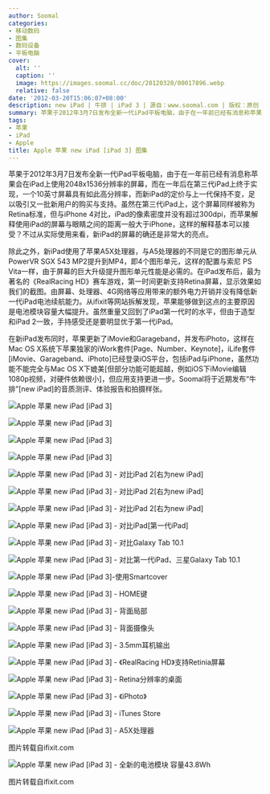 ```yaml
---
author: Soomal
categories:
- 移动数码
- 图集
- 数码设备
- 平板电脑
cover:
  alt: ''
  caption: ''
  image: https://images.soomal.cc/doc/20120320/00017896.webp
  relative: false
date: '2012-03-20T15:06:07+08:00'
description: new iPad | 牛排 | iPad 3 | 源自：www.soomal.com | 版权：原创 |  平均/总评分：10.00/30
summary: 苹果于2012年3月7日发布全新一代iPad平板电脑，由于在一年前已经有消息称苹果会在iPad上使用2048x1536分辨率的屏幕，而在一年后在第三代iPad上终于实现，一个10英寸屏幕具有如此高分辨率，而新iPad的定价与上一代保持不变，足以吸引又一批新用户的购买与支持。新iPad使用了苹果A5X处理器……
tags:
- 苹果
- iPad
- Apple
title: Apple 苹果 new iPad [iPad 3] 图集
---
```


苹果于2012年3月7日发布全新一代iPad平板电脑，由于在一年前已经有消息称苹果会在iPad上使用2048x1536分辨率的屏幕，而在一年后在第三代iPad上终于实现，一个10英寸屏幕具有如此高分辨率，而新iPad的定价与上一代保持不变，足以吸引又一批新用户的购买与支持。虽然在第三代iPad上，这个屏幕同样被称为Retina标准，但与iPhone 4对比，iPad的像素密度并没有超过300dpi，而苹果解释使用iPad的屏幕与眼睛之间的距离一般大于iPhone，这样的解释基本可以接受？不过从实际使用来看，新iPad的屏幕的确还是非常大的亮点。

除此之外，新iPad使用了苹果A5X处理器，与A5处理器的不同是它的图形单元从PowerVR SGX 543 MP2提升到MP4，即4个图形单元，这样的配置与索尼 PS Vita一样，由于屏幕的巨大升级提升图形单元性能是必需的。在iPad发布后，最为著名的《RealRacing HD》赛车游戏，第一时间更新支持Retina屏幕，显示效果如我们的截图。由屏幕、处理器、4G网络等应用带来的额外电力开销并没有降低新一代iPad电池续航能力。从ifixit等网站拆解发现，苹果能够做到这点的主要原因是电池模块容量大幅提升。虽然重量又回到了iPad第一代时的水平，但由于造型和iPad 2一致，手持感受还是要明显优于第一代iPad。

在新iPad发布同时，苹果更新了iMovie和Garageband，并发布iPhoto，这样在Mac OS X系统下苹果独家的iWork套件[Page、Number、Keynote]，iLife套件[iMovie、Garageband、iPhoto]已经登录iOS平台，包括iPad与iPhone，虽然功能不能完全与Mac OS X下媲美[但部分功能可能超越，例如iOS下iMovie编辑1080p视频，对硬件依赖很小]，但应用支持更进一步。Soomal将于近期发布“牛排”[new iPad]的音质测评、体验报告和拍摄样张。

![Apple 苹果 new iPad [iPad 3]](https://images.soomal.cc/doc/20120320/00017896.webp)




![Apple 苹果 new iPad [iPad 3]](https://images.soomal.cc/doc/20120320/00017897.webp)




![Apple 苹果 new iPad [iPad 3]](https://images.soomal.cc/doc/20120320/00017898.webp)




![Apple 苹果 new iPad [iPad 3]](https://images.soomal.cc/doc/20120320/00017899.webp)




![Apple 苹果 new iPad [iPad 3] - 对比iPad 2[右为new iPad]](https://images.soomal.cc/doc/20120320/00017900.webp)




![Apple 苹果 new iPad [iPad 3] - 对比iPad 2[右为new iPad]](https://images.soomal.cc/doc/20120320/00017901.webp)




![Apple 苹果 new iPad [iPad 3] - 对比iPad 2[右为new iPad]](https://images.soomal.cc/doc/20120320/00017902.webp)




![Apple 苹果 new iPad [iPad 3] - 对比iPad[第一代iPad]](https://images.soomal.cc/doc/20120320/00017903.webp)




![Apple 苹果 new iPad [iPad 3] - 对比Galaxy Tab 10.1](https://images.soomal.cc/doc/20120320/00017904.webp)




![Apple 苹果 new iPad [iPad 3] - 对比第一代iPad、三星Galaxy Tab 10.1](https://images.soomal.cc/doc/20120320/00017905.webp)




![Apple 苹果 new iPad [iPad 3]-使用Smartcover](https://images.soomal.cc/doc/20120320/00017906.webp)




![Apple 苹果 new iPad [iPad 3] - HOME键](https://images.soomal.cc/doc/20120320/00017907.webp)




![Apple 苹果 new iPad [iPad 3] - 背面局部](https://images.soomal.cc/doc/20120320/00017908.webp)




![Apple 苹果 new iPad [iPad 3] - 背面摄像头](https://images.soomal.cc/doc/20120320/00017909.webp)




![Apple 苹果 new iPad [iPad 3] - 3.5mm耳机输出](https://images.soomal.cc/doc/20120320/00017910.webp)




![Apple 苹果 new iPad [iPad 3] - 《RealRacing HD》支持Retinia屏幕](https://images.soomal.cc/doc/20120320/00017911.webp)




![Apple 苹果 new iPad [iPad 3] - Retina分辨率的桌面](https://images.soomal.cc/doc/20120320/00017912.webp)




![Apple 苹果 new iPad [iPad 3] - 《iPhoto》](https://images.soomal.cc/doc/20120320/00017913.webp)




![Apple 苹果 new iPad [iPad 3] - iTunes Store](https://images.soomal.cc/doc/20120320/00017914.webp)




![Apple 苹果 new iPad [iPad 3] - A5X处理器](https://images.soomal.cc/doc/20120320/00017915.webp)

图片转载自ifixit.com


![Apple 苹果 new iPad [iPad 3] - 全新的电池模块 容量43.8Wh](https://images.soomal.cc/doc/20120320/00017916.webp)

图片转载自ifixit.com